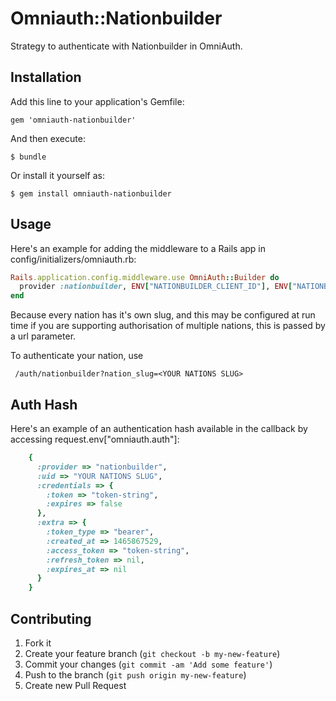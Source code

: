 # Omniauth::Nationbuilder

Strategy to authenticate with Nationbuilder in OmniAuth.

## Installation

Add this line to your application's Gemfile:

    gem 'omniauth-nationbuilder'

And then execute:

    $ bundle

Or install it yourself as:

    $ gem install omniauth-nationbuilder

## Usage

Here's an example for adding the middleware to a Rails app in config/initializers/omniauth.rb:

````ruby
Rails.application.config.middleware.use OmniAuth::Builder do
  provider :nationbuilder, ENV["NATIONBUILDER_CLIENT_ID"], ENV["NATIONBUILDER_CLIENT_SECRET"]
end
````

Because every nation has it's own slug, and this may be configured at run time if you are supporting authorisation of multiple nations, this is passed by a url parameter.

To authenticate your nation, use

	 /auth/nationbuilder?nation_slug=<YOUR NATIONS SLUG>


## Auth Hash

Here's an example of an authentication hash available in the callback by accessing request.env["omniauth.auth"]:

````ruby
	{
	  :provider => "nationbuilder",
	  :uid => "YOUR NATIONS SLUG",
	  :credentials => {
		:token => "token-string",
		:expires => false 
	  },
	  :extra => {
		:token_type => "bearer",
		:created_at => 1465867529,
		:access_token => "token-string",
		:refresh_token => nil,
		:expires_at => nil
	  }
	}
````

## Contributing

1. Fork it
2. Create your feature branch (`git checkout -b my-new-feature`)
3. Commit your changes (`git commit -am 'Add some feature'`)
4. Push to the branch (`git push origin my-new-feature`)
5. Create new Pull Request
